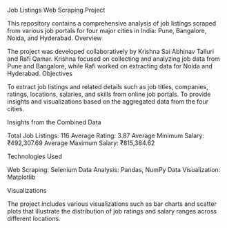 Job Listings Web Scraping Project

This repository contains a comprehensive analysis of job listings scraped from various job portals for four major cities in India: Pune, Bangalore, Noida, and Hyderabad. Overview

The project was developed collaboratively by Krishna Sai Abhinav Talluri and Rafi Qamar. Krishna focused on collecting and analyzing job data from Pune and Bangalore, while Rafi worked on extracting data for Noida and Hyderabad. Objectives

To extract job listings and related details such as job titles, companies, ratings, locations, salaries, and skills from online job portals.
To provide insights and visualizations based on the aggregated data from the four cities.

Insights from the Combined Data

Total Job Listings: 116
Average Rating: 3.87
Average Minimum Salary: ₹492,307.69
Average Maximum Salary: ₹815,384.62

Technologies Used

Web Scraping: Selenium
Data Analysis: Pandas, NumPy
Data Visualization: Matplotlib

Visualizations

The project includes various visualizations such as bar charts and scatter plots that illustrate the distribution of job ratings and salary ranges across different locations.
